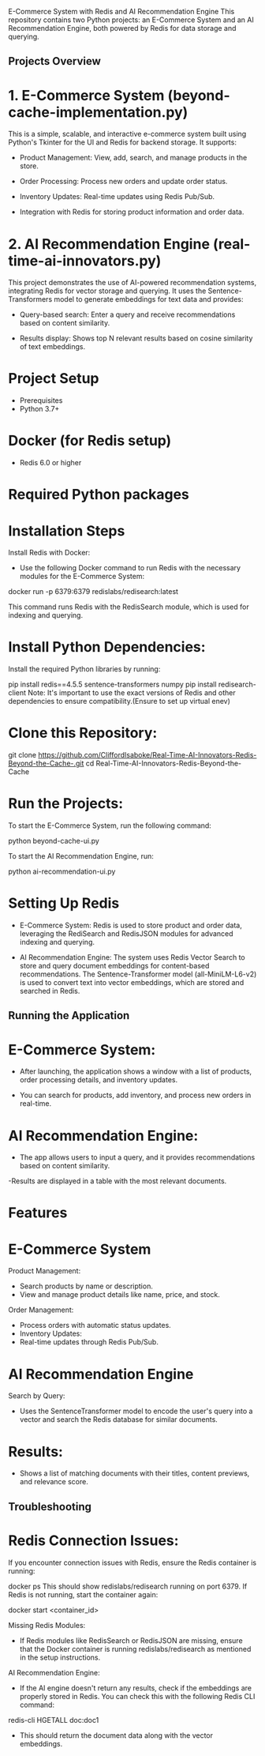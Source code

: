 E-Commerce System with Redis and AI Recommendation Engine
This repository contains two Python projects: an E-Commerce System and an AI Recommendation Engine, both powered by Redis for data storage and querying.

## Projects Overview
# 1. E-Commerce System (beyond-cache-implementation.py)
This is a simple, scalable, and interactive e-commerce system built using Python's Tkinter for the UI and Redis for backend storage. It supports:

- Product Management: View, add, search, and manage products in the store.

- Order Processing: Process new orders and update order status.

- Inventory Updates: Real-time updates using Redis Pub/Sub.

- Integration with Redis for storing product information and order data.

# 2. AI Recommendation Engine (real-time-ai-innovators.py)
This project demonstrates the use of AI-powered recommendation systems, integrating Redis for vector storage and querying. It uses the Sentence-Transformers model to generate embeddings for text data and provides:

- Query-based search: Enter a query and receive recommendations based on content similarity.

- Results display: Shows top N relevant results based on cosine similarity of text embeddings.


# Project Setup
- Prerequisites
- Python 3.7+

# Docker (for Redis setup)

- Redis 6.0 or higher

# Required Python packages

# Installation Steps
Install Redis with Docker:

- Use the following Docker command to run Redis with the necessary modules for the E-Commerce System:

docker run -p 6379:6379 redislabs/redisearch:latest

This command runs Redis with the RedisSearch module, which is used for indexing and querying.

# Install Python Dependencies:

Install the required Python libraries by running:

pip install redis==4.5.5 sentence-transformers numpy
pip install redisearch-client
Note: It's important to use the exact versions of Redis and other dependencies to ensure compatibility.(Ensure to set up virtual enev)

# Clone this Repository:


git clone https://github.com/CliffordIsaboke/Real-Time-AI-Innovators-Redis-Beyond-the-Cache-.git
cd Real-Time-AI-Innovators-Redis-Beyond-the-Cache

# Run the Projects:
To start the E-Commerce System, run the following command:


python beyond-cache-ui.py

To start the AI Recommendation Engine, run:


python ai-recommendation-ui.py

# Setting Up Redis
- E-Commerce System: Redis is used to store product and order data, leveraging the RediSearch and RedisJSON modules for advanced   indexing and querying.

- AI Recommendation Engine: The system uses Redis Vector Search to store and query document embeddings for content-based recommendations. The Sentence-Transformer model (all-MiniLM-L6-v2) is used to convert text into vector embeddings, which are stored and searched in Redis.

## Running the Application

# E-Commerce System:

- After launching, the application shows a window with a list of products, order processing details, and inventory updates.

- You can search for products, add inventory, and process new orders in real-time.

# AI Recommendation Engine:

- The app allows users to input a query, and it provides recommendations based on content similarity.

-Results are displayed in a table with the most relevant documents.

# Features
# E-Commerce System
Product Management:

- Search products by name or description.
- View and manage product details like name, price, and stock.

Order Management:
- Process orders with automatic status updates.
- Inventory Updates:
- Real-time updates through Redis Pub/Sub.

# AI Recommendation Engine
Search by Query:
- Uses the SentenceTransformer model to encode the user's query into a vector and search the Redis database for similar documents.

# Results:
- Shows a list of matching documents with their titles, content previews, and relevance score.


## Troubleshooting
# Redis Connection Issues:

If you encounter connection issues with Redis, ensure the Redis container is running:


docker ps
This should show redislabs/redisearch running on port 6379. If Redis is not running, start the container again:


docker start <container_id>

Missing Redis Modules:
- If Redis modules like RedisSearch or RedisJSON are missing, ensure that the Docker container is running redislabs/redisearch as    mentioned in the setup instructions.

AI Recommendation Engine:
- If the AI engine doesn't return any results, check if the embeddings are properly stored in Redis. You can check this with the following Redis CLI command:


redis-cli HGETALL doc:doc1
- This should return the document data along with the vector embeddings.

